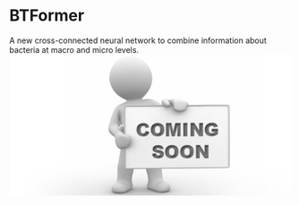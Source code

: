 # BTFormer
A new cross-connected neural network to combine information about bacteria at macro and micro levels.
<img src="coming_soon.png" width="520">
